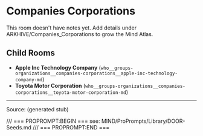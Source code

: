 # Companies Corporations

This room doesn't have notes yet. Add details under ARKHIVE/Companies_Corporations to grow the Mind Atlas.

## Child Rooms
- **Apple Inc Technology Company** (`who__groups-organizations__companies-corporations__apple-inc-technology-company-md`)
- **Toyota Motor Corporation** (`who__groups-organizations__companies-corporations__toyota-motor-corporation-md`)

---
Source: (generated stub)

/// === PROPROMPT:BEGIN ===
see: MIND/ProPrompts/Library/DOOR-Seeds.md
/// === PROPROMPT:END ===
